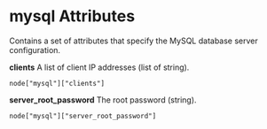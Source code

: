 # mysql Attributes<a name="attributes-json-mysql"></a>

Contains a set of attributes that specify the MySQL database server configuration\.

**clients**  <a name="attributes-json-mysql-clients"></a>
A list of client IP addresses \(list of string\)\.  

```
node["mysql"]["clients"]
```

**server\_root\_password**  <a name="attributes-json-mysql-root-pwd"></a>
The root password \(string\)\.  

```
node["mysql"]["server_root_password"]
```